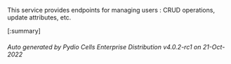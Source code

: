 






This service provides endpoints for managing users : CRUD operations, update attributes, etc.

[:summary]

###### Auto generated by Pydio Cells Enterprise Distribution v4.0.2-rc1 on 21-Oct-2022
